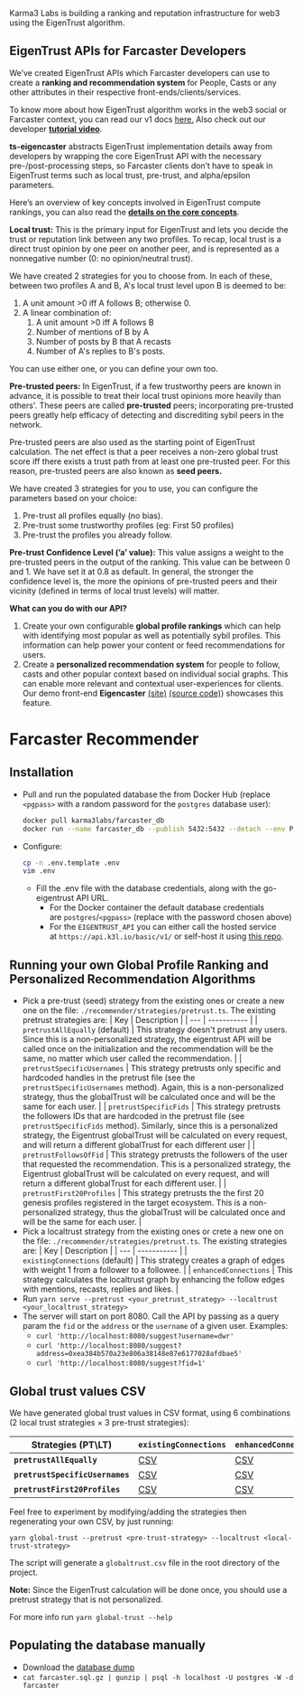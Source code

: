 Karma3 Labs is building a ranking and reputation infrastructure for web3 using the EigenTrust algorithm. 

## EigenTrust APIs for Farcaster Developers

We’ve created EigenTrust APIs which Farcaster developers can use to create a **ranking and recommendation system** for People, Casts or any other attributes in their respective front-ends/clients/services.

To know more about how EigenTrust algorithm works in the web3 social or Farcaster context, you can read our v1 docs [here.](https://karma3-labs.gitbook.io/karma3labs/eigentrust/example-use-case) Also check out our developer [**tutorial video**](https://drive.google.com/file/u/2/d/1j8fDxdt7CNlk1DH5i7k_3Fth75xfsxOL/view?usp=sharing).

**ts-eigencaster** abstracts EigenTrust implementation details away from developers by wrapping the core EigenTrust API with the necessary pre-/post-processing steps, so Farcaster clients don’t have to speak in EigenTrust terms such as local trust, pre-trust, and alpha/epsilon parameters. 

Here’s an overview of key concepts involved in EigenTrust compute rankings, you can also read the [**details on the core concepts**](https://karma3-labs.gitbook.io/karma3labs/eigentrust/core-concepts).

**Local trust:** This is the primary input for EigenTrust and lets you decide the trust or reputation link between any two profiles.  To recap, local trust is a direct trust opinion by one peer on another peer, and is represented as a nonnegative number (0: no opinion/neutral trust).

We have created 2 strategies for you to choose from.  In each of these, between two profiles A and B, A's local trust level upon B is deemed to be:

1. A unit amount >0 iff A follows B; otherwise 0.
2. A linear combination of:
    1. A unit amount >0 iff A follows B
    2. Number of mentions of B by A
    3. Number of posts by B that A recasts
    4. Number of A's replies to B's posts.

You can use either one, or you can define your own too.

**Pre-trusted peers:** In EigenTrust, if a few trustworthy peers are known in advance, it is possible to treat their local trust opinions more heavily than others'.  These peers are called **pre-trusted** peers; incorporating pre-trusted peers greatly help efficacy of detecting and discrediting sybil peers in the network.

Pre-trusted peers are also used as the starting point of EigenTrust calculation.  The net effect is that a peer receives a non-zero global trust score iff there exists a trust path from at least one pre-trusted peer.  For this reason, pre-trusted peers are also known as **seed peers.**

We have created 3 strategies for you to use, you can configure the parameters based on your choice:

1. Pre-trust all profiles equally (no bias).
2. Pre-trust some trustworthy profiles (eg: First 50 profiles)
3. Pre-trust the profiles you already follow. 

**Pre-trust Confidence Level (’a’ value):** This value assigns a weight to the pre-trusted peers in the output of the ranking. This value can be between 0 and 1. We have set it at 0.8 as default.  In general, the stronger the confidence level is, the more the opinions of pre-trusted peers and their vicinity (defined in terms of local trust levels) will matter.

**What can you do with our API?**

1. Create your own configurable **global profile rankings** which can help with identifying most popular as well as potentially sybil profiles. This information can help power your content or feed recommendations for users.
2. Create a **personalized recommendation system** for people to follow, casts and other popular context based on individual social graphs. This can enable more relevant and contextual user-experiences for clients. Our demo front-end **Eigencaster** [(site)](https://eigencaster.k3l.io/) [(source code)](https://github.com/Karma3Labs/eigencaster)) showcases this feature. 

# Farcaster Recommender

## Installation

- Pull and run the populated database the from Docker Hub (replace `<pgpass>` with a random password for the `postgres` database user):

  ```sh
  docker pull karma3labs/farcaster_db
  docker run --name farcaster_db --publish 5432:5432 --detach --env POSTGRES_PASSWORD=<pgpass> karma3labs/farcaster_db
  ```
  
- Configure:
  ```sh
  cp -n .env.template .env
  vim .env
  ```
  - Fill the .env file with the database credentials, along with the go-eigentrust API URL.
    - For the Docker container the default database credentials are `postgres`/`<pgpass>` (replace with the password chosen above)
    - For the `EIGENTRUST_API` you can either call the hosted service at `https://api.k3l.io/basic/v1/` or self-host it using [this repo](https://github.com/Karma3Labs/go-eigentrust).

## Running your own Global Profile Ranking and Personalized Recommendation Algorithms

- Pick a pre-trust (seed) strategy from the existing ones or create a new one on the file: `./recommender/strategies/pretrust.ts`. The existing pretrust strategies are:
  | Key | Description |
  | --- | ----------- |
  | `pretrustAllEqually` (default) | This strategy doesn't pretrust any users. Since this is a non-personalized strategy, the eigentrust API will be called once on the initialization and the recommendation will be the same, no matter which user called the recommendation. |
  | `pretrustSpecificUsernames` | This strategy pretrusts only specific and hardcoded handles in the pretrust file (see the `pretrustSpecificUsernames` method). Again, this is a non-personalized strategy, thus the globalTrust will be calculated once and will be the same for each user. |
  | `pretrustSpecificFids` | This strategy pretrusts the followers IDs that are hardcoded in the pretrust file (see `pretrustSpecificFids` method). Similarly, since this is a personalized strategy, the Eigentrust globalTrust will be calculated on every request, and will return a different globalTrust for each different user |
  | `pretrustFollowsOfFid` | This strategy pretrusts the followers of the user that requested the recommendation.  This is a personalized strategy, the Eigentrust globalTrust will be calculated on every request, and will return a different globalTrust for each different user. |
  | `pretrustFirst20Profiles` | This strategy pretrusts the the first 20 genesis profiles registered in the target ecosystem.  This is a non-personalized strategy, thus the globalTrust will be calculated once and will be the same for each user. |
- Pick a localtrust strategy from the existing ones or crete a new one on the file: `./recommender/strategies/pretrust.ts`. The existing strategies are:
  | Key | Description |
  | --- | ----------- |
  | `existingConnections` (default) | This strategy creates a graph of edges with weight 1 from a follower to a followee. |
  | `enhancedConnections` | This strategy calculates the localtrust graph by enhancing the follow edges with mentions, recasts, replies and likes. |
- Run `yarn serve --pretrust <your_pretrust_strategy> --localtrust <your_localtrust_strategy>`
- The server will start on port 8080. Call the API by passing as a query param the `fid` or the `address` or the `username` of a given user. Examples:
  - ```curl 'http://localhost:8080/suggest?username=dwr'```
  - ```curl 'http://localhost:8080/suggest?address=0xea384b570a23e806a38148e87e6177028afdbae5'```
  - ```curl 'http://localhost:8080/suggest?fid=1'```

## Global trust values CSV

We have generated global trust values in CSV format, using 6 combinations (2 local trust strategies &times; 3 pre-trust strategies):

| Strategies (PT\LT) | `existingConnections` | `enhancedConnections` |
| ------------------ | --------------------- | --------------------- |
| **`pretrustAllEqually`** | [CSV](https://s3.us-west-2.amazonaws.com/k3l.io/globaltrust-existingConnections-pretrustAllEqually.csv) | [CSV](https://s3.us-west-2.amazonaws.com/k3l.io/globaltrust-enhancedConnections-pretrustAllEqually.csv) |
| **`pretrustSpecificUsernames`** | [CSV](https://s3.us-west-2.amazonaws.com/k3l.io/globaltrust-existingConnections-pretrustSpecificUsernames.csv) | [CSV](https://s3.us-west-2.amazonaws.com/k3l.io/globaltrust-enhancedConnections-pretrustSpecificUsernames.csv) |
| **`pretrustFirst20Profiles`** | [CSV](https://s3.us-west-2.amazonaws.com/k3l.io/globaltrust-existingConnections-pretrustFirst20Profiles.csv) | [CSV](https://s3.us-west-2.amazonaws.com/k3l.io/globaltrust-enhancedConnections-pretrustFirst20Profiles.csv) |

Feel free to experiment by modifying/adding the strategies then regenerating your own CSV, by just running:

    yarn global-trust --pretrust <pre-trust-strategy> --localtrust <local-trust-strategy>

The script will generate a `globaltrust.csv` file in the root directory of the project.

**Note:** Since the EigenTrust calculation will be done once, you should use a pretrust strategy that is not personalized.

For more info run `yarn global-trust --help`

## Populating the database manually

- Download the [database dump](https://s3.us-west-2.amazonaws.com/k3l.io/farcaster.sql.gz)
- `cat farcaster.sql.gz | gunzip | psql -h localhost -U postgres -W -d farcaster`
